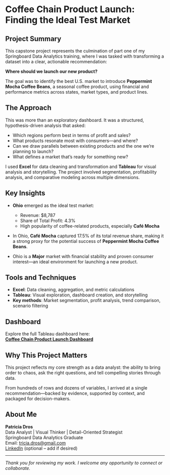 # Coffee Chain Product Launch: Finding the Ideal Test Market

## Project Summary

This capstone project represents the culmination of part one of my Springboard Data Analytics training, where I was tasked with transforming a dataset into a clear, actionable recommendation:

**Where should we launch our new product?**

The goal was to identify the best U.S. market to introduce **Peppermint Mocha Coffee Beans**, a seasonal coffee product, using financial and performance metrics across states, market types, and product lines.

## The Approach

This was more than an exploratory dashboard. It was a structured, hypothesis-driven analysis that asked:

- Which regions perform best in terms of profit and sales?
- What products resonate most with consumers—and where?
- Can we draw parallels between existing products and the one we’re planning to launch?
- What defines a market that’s ready for something new?

I used **Excel** for data cleaning and transformation and **Tableau** for visual analysis and storytelling. The project involved segmentation, profitability analysis, and comparative modeling across multiple dimensions.

## Key Insights

- **Ohio** emerged as the ideal test market:
  - Revenue: $8,787  
  - Share of Total Profit: 4.3%  
  - High popularity of coffee-related products, especially **Café Mocha**

- In Ohio, **Café Mocha** captured 17.5% of its total revenue share, making it a strong proxy for the potential success of **Peppermint Mocha Coffee Beans**.

- Ohio is a **Major** market with financial stability and proven consumer interest—an ideal environment for launching a new product.

## Tools and Techniques

- **Excel**: Data cleaning, aggregation, and metric calculations  
- **Tableau**: Visual exploration, dashboard creation, and storytelling  
- **Key methods**: Market segmentation, profit analysis, trend comparison, scenario filtering

## Dashboard

Explore the full Tableau dashboard here:  
**[Coffee Chain Product Launch Dashboard](https://public.tableau.com/app/profile/patricia.dros/viz/CoffeeChainProductLaunch/Presentation)**

## Why This Project Matters

This project reflects my core strength as a data analyst: the ability to bring order to chaos, ask the right questions, and tell compelling stories through data.

From hundreds of rows and dozens of variables, I arrived at a single recommendation—backed by evidence, supported by context, and packaged for decision-makers.

## About Me

**Patricia Dros**  
Data Analyst | Visual Thinker | Detail-Oriented Strategist  
Springboard Data Analytics Graduate  
Email: tricia.dros@gmail.com  
[LinkedIn](https://www.linkedin.com/in/patricia-dros/) (optional – add if desired)

---

*Thank you for reviewing my work. I welcome any opportunity to connect or collaborate.*
